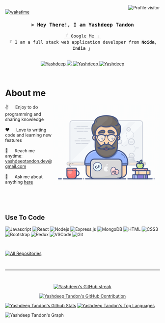 <!--
<h2 align="center">
  Welcome to Yashdeep Tandon's World!
  <img src="https://media.giphy.com/media/hvRJCLFzcasrR4ia7z/giphy.gif" width="28">
</h2>
-->

<!--
<p align="center">
  <a href="https://github.com/yashdeeptandon"><img src="https://readme-typing-svg.herokuapp.com/?lines=Self%20Taught%20Programmer;Front%20End%20Developer;1.5%2B%20years%20of%20coding%20experience;Always%20learning%20new%20things&center=true&width=380&height=45"></a>
</p>

 -->

<a href="https://komarev.com/ghpvc/?username=yashdeeptandon">
  <img align="right" src="https://komarev.com/ghpvc/?username=yashdeeptandon&label=Visitors&color=0e75b6&style=flat" alt="Profile visitor" />
</a>


[![wakatime](https://wakatime.com/badge/user/140276ed-4b67-4b25-aac3-5cd06cd4e7ff.svg)](https://wakatime.com/@yashdeeptandon)

<!-- Intro  -->
<h3 align="center">
        <samp>&gt; Hey There!, I am
                <b>Yashdeep Tandon</b>
        </samp>
</h3>


<p align="center"> 
  <samp>
    <a href="https://www.google.com/search?q=Yashdeep+Tandon">「 Google Me 」</a>
    <br>
    「 I am a full stack web application developer from <b>Noida, India</b> 」
    <br>
    <br>
  </samp>
</p>

<p align="center">
<!--  <a href="https://" target="blank">
  <img src="https://img.shields.io/badge/Website-DC143C?style=for-the-badge&logo=medium&logoColor=white" alt="alsiam" />
 </a> -->
 <a href="https://www.linkedin.com/in/yashdeep-tandon/" target="_blank">
  <img src="https://img.shields.io/badge/LinkedIn-0077B5?style=for-the-badge&logo=linkedin&logoColor=white" alt="Yashdeep"/>
 </a>
 <!-- <a href="https://dev.to/" target="_blank">
  <img src="https://img.shields.io/badge/dev.to-0A0A0A?style=for-the-badge&logo=dev.to&logoColor=white" alt="alsiam" />
 </a> -->
 <a href="https://twitter.com/YDT007" target="_blank">
  <img src="https://img.shields.io/badge/Twitter-1DA1F2?style=for-the-badge&logo=twitter&logoColor=white" />
 </a>
 <a href="https://instagram.com/yashdeep_tandon" target="_blank">
  <img src="https://img.shields.io/badge/Instagram-fe4164?style=for-the-badge&logo=instagram&logoColor=white" alt="Yashdeep" />
 </a> 
 <a href="[https://facebook.com/YashdeepTandon](https://www.facebook.com/yashdeep.tandon.58/)" target="_blank">
  <img src="https://img.shields.io/badge/Facebook-20BEFF?&style=for-the-badge&logo=facebook&logoColor=white" alt="Yashdeep"  />
  </a> 
</p>
<br />

<!-- About Section -->
 # About me
 
<p>
 <img align="right" width="350" src="/programmer.gif" alt="Coding gif" />
  
 ✌️ &emsp; Enjoy to do programming and sharing knowledge <br/><br/>
 ❤️ &emsp; Love to writing code and learning new features<br/><br/>
 📧 &emsp; Reach me anytime: yashdeeptandon.dev@gmail.com<br/><br/>
 💬 &emsp; Ask me about anything [here](https://github.com/yashdeeptandon/yashdeeptandon/issues)

</p>

<br/>
<br/>
<br/>

## Use To Code

![Javascript](https://img.shields.io/badge/Javascript-F0DB4F?style=for-the-badge&labelColor=black&logo=javascript&logoColor=F0DB4F)
![React](https://img.shields.io/badge/-React-61DBFB?style=for-the-badge&labelColor=black&logo=react&logoColor=61DBFB)
![Nodejs](https://img.shields.io/badge/Nodejs-3C873A?style=for-the-badge&labelColor=black&logo=node.js&logoColor=3C873A)
![Express.js](https://img.shields.io/badge/Express.js-000000?style=for-the-badge&logo=express&logoColor=white)
![MongoDB](https://img.shields.io/badge/MongoDB-4EA94B?style=for-the-badge&logo=mongodb&logoColor=white)
![HTML](https://img.shields.io/badge/HTML5-E34F26?style=for-the-badge&logo=html5&logoColor=white)
![CSS3](https://img.shields.io/badge/CSS3-1572B6?style=for-the-badge&logo=css3&logoColor=white)
![Bootstrap](https://img.shields.io/badge/Bootstrap-563D7C?style=for-the-badge&logo=bootstrap&logoColor=white)
![Redux](https://img.shields.io/badge/Redux-593D88?style=for-the-badge&logo=redux&logoColor=white)
![VSCode](https://img.shields.io/badge/Visual_Studio-0078d7?style=for-the-badge&logo=visual%20studio&logoColor=white)
![Git](https://img.shields.io/badge/Git-F05032?style=for-the-badge&logo=git&logoColor=white)

<br/>

<p align="left">
  <a href="https://github.com/yashdeeptandon?tab=repositories" target="_blank"><img alt="All Repositories" title="All Repositories" src="https://img.shields.io/badge/-All%20Repos-2962FF?style=for-the-badge&logo=koding&logoColor=white"/></a>
</p>

<br/>
<hr/>
<br/>

<p align="center">
  <a href="https://github.com/yashdeeptandon">
    <img src="https://github-readme-streak-stats.herokuapp.com/?user=yashdeeptandon&theme=radical&border=7F3FBF&background=0D1117" alt="Yashdeep's GitHub streak"/>
  </a>
</p>

<p align="center">
  <a href="https://github.com/yashdeeptandon">
    <img src="https://github-profile-summary-cards.vercel.app/api/cards/profile-details?username=yashdeeptandon&theme=radical" alt="Yashdeep Tandon's GitHub Contribution"/>
  </a>
</p>

<a> 
    <a href="https://github.com/yashdeeptandon"><img alt="Yashdeep Tandon's Github Stats" src="https://denvercoder1-github-readme-stats.vercel.app/api?username=yashdeeptandon&show_icons=true&count_private=true&theme=react&border_color=7F3FBF&bg_color=0D1117&title_color=F85D7F&icon_color=F8D866%22%20height=%22192px%22%20width=%2249.5%"/></a>
  <a href="https://github.com/yashdeeptandon"><img alt="Yashdeep Tandon's Top Languages" src="https://denvercoder1-github-readme-stats.vercel.app/api/top-langs/?username=yashdeeptandon&langs_count=8&layout=compact&theme=react&border_color=7F3FBF&bg_color=0D1117&title_color=F85D7F&icon_color=F8D866" height="192px" width="49.5%"/></a>
  <br/>
</a>


![Yashdeep Tandon's Graph](https://github-readme-activity-graph.vercel.app/graph?username=yashdeeptandon&custom_title=Yashdeep%20Tandon%27s%20GitHub%20Activity%20Graph&bg_color=0D1117&color=7F3FBF&line=7F3FBF&point=7F3FBF&area_color=FFFFFF&title_color=FFFFFF&area=true)
